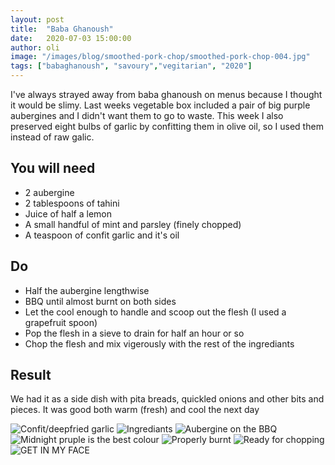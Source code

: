 ```yaml
---
layout: post
title:  "Baba Ghanoush"
date:   2020-07-03 15:00:00
author: oli
image: "/images/blog/smoothed-pork-chop/smoothed-pork-chop-004.jpg"
tags: ["babaghanoush", "savoury","vegitarian", "2020"]
---
```


I've always strayed away from baba ghanoush on menus because I thought it would be slimy.  Last weeks vegetable box included a pair of big purple aubergines and I didn't want them to go to waste. This week I also preserved eight bulbs of garlic by confitting them in olive oil, so I used them instead of raw galic.


## You will need

* 2 aubergine
* 2 tablespoons of tahini
* Juice of half a lemon
* A small handful of mint and parsley (finely chopped)
* A teaspoon of confit garlic and it's oil



## Do

* Half the aubergine lengthwise
* BBQ until almost burnt on both sides
* Let the cool enough to handle and scoop out the flesh (I used a grapefruit spoon)
* Pop the flesh in a sieve to drain for half an hour or so
* Chop the flesh and mix vigerously with the rest of the ingrediants



## Result

We had it as a side dish with pita breads, quickled onions and other bits and pieces.  It was good both warm (fresh) and cool the next day

![Confit/deepfried garlic](/images/blog/baba-ghanoush/baba-ghanoush-001.jpg)
![Ingrediants](/images/blog/baba-ghanoush/baba-ghanoush-002.jpg)
![Aubergine on the BBQ](/images/blog/baba-ghanoush/baba-ghanoush-003.jpg)
![Midnight pruple is the best colour](/images/blog/baba-ghanoush/baba-ghanoush-004.jpg)
![Properly burnt](/images/blog/baba-ghanoush/baba-ghanoush-005.jpg)
![Ready for chopping](/images/blog/baba-ghanoush/baba-ghanoush-006.jpg)
![GET IN MY FACE](/images/blog/baba-ghanoush/baba-ghanoush-007.jpg)